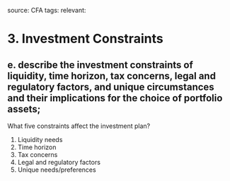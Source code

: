 source: CFA
tags: 
relevant: 

# 3. Investment Constraints

## e. describe the investment constraints of liquidity, time horizon, tax concerns, legal and regulatory factors, and unique circumstances and their implications for the choice of portfolio assets;

What five constraints affect the investment plan?
1. Liquidity needs
2. Time horizon
3. Tax concerns
4. Legal and regulatory factors
5. Unique needs/preferences

